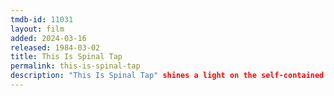 ```yaml
---
tmdb-id: 11031
layout: film
added: 2024-03-16
released: 1984-03-02
title: This Is Spinal Tap
permalink: this-is-spinal-tap
description: "This Is Spinal Tap" shines a light on the self-contained universe of a metal band struggling to get back on the charts, including everything from its complicated history of ups and downs, gold albums, name changes and undersold concert dates, along with the full host of requisite groupies, promoters, hangers-on and historians, sessions, release events and those special behind-the-scenes moments that keep it all real.
---
```

